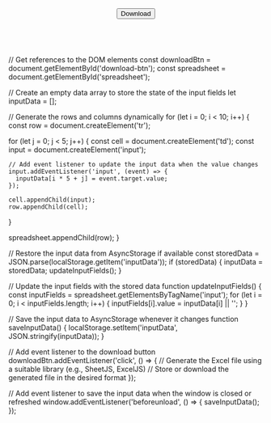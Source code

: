 <!DOCTYPE html>
<html>
<head>
  <title>Google Sheets Clone</title>
</head>
<body>
  <header>
    <nav>
      <button id="download-btn">Download</button>
    </nav>
  </header>

  <main>
    <table id="spreadsheet">
      <!-- Generate the 10 rows and 5 columns dynamically using JavaScript -->
    </table>
  </main>

  <script src="app.js"></script>
</body>
</html>
// Get references to the DOM elements
const downloadBtn = document.getElementById('download-btn');
const spreadsheet = document.getElementById('spreadsheet');

// Create an empty data array to store the state of the input fields
let inputData = [];

// Generate the rows and columns dynamically
for (let i = 0; i < 10; i++) {
  const row = document.createElement('tr');

  for (let j = 0; j < 5; j++) {
    const cell = document.createElement('td');
    const input = document.createElement('input');

    // Add event listener to update the input data when the value changes
    input.addEventListener('input', (event) => {
      inputData[i * 5 + j] = event.target.value;
    });

    cell.appendChild(input);
    row.appendChild(cell);
  }

  spreadsheet.appendChild(row);
}

// Restore the input data from AsyncStorage if available
const storedData = JSON.parse(localStorage.getItem('inputData'));
if (storedData) {
  inputData = storedData;
  updateInputFields();
}

// Update the input fields with the stored data
function updateInputFields() {
  const inputFields = spreadsheet.getElementsByTagName('input');
  for (let i = 0; i < inputFields.length; i++) {
    inputFields[i].value = inputData[i] || '';
  }
}

// Save the input data to AsyncStorage whenever it changes
function saveInputData() {
  localStorage.setItem('inputData', JSON.stringify(inputData));
}

// Add event listener to the download button
downloadBtn.addEventListener('click', () => {
  // Generate the Excel file using a suitable library (e.g., SheetJS, ExcelJS)
  // Store or download the generated file in the desired format
});

// Add event listener to save the input data when the window is closed or refreshed
window.addEventListener('beforeunload', () => {
  saveInputData();
});
